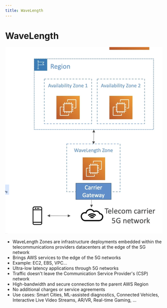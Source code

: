 ```yaml
---
title: WaveLength
---
```


# WaveLength
![WaveLength](./WaveLength.png)
- WaveLength Zones are infrastructure deployments embedded within the telecommunications providers datacenters at the edge of the SG network
- Brings AWS services to the edge of the 5G networks
- Example: EC2, EBS, VPC...
- Ultra-low latency applications through 5G networks
- Traffic doesn't leave the Communication Service Provider's (CSP) network
- High-bandwidth and secure connection to the parent AWS Region
- No additional charges or service agreements
- Use cases: Smart Cities, ML-assisted diagnostics, Connected Vehicles, Interactive Live Video Streams, AR/VR, Real-time Gaming, ...